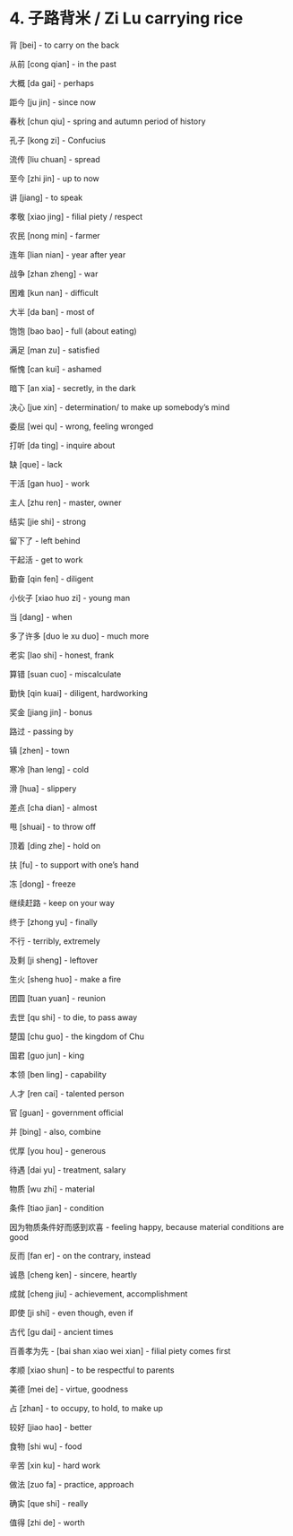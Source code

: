 # 4. 子路背米 / Zi Lu carrying rice

背 [bei] - to carry on the back

从前 [cong qian] - in the past

大概 [da gai] - perhaps

距今 [ju jin] - since now

春秋 [chun qiu] - spring and autumn period of history

孔子 [kong zi] - Confucius

流传 [liu chuan] - spread

至今 [zhi jin] - up to now

讲 [jiang] - to speak

孝敬 [xiao jing] - filial piety / respect

农民 [nong min] - farmer

连年 [lian nian] - year after year

战争 [zhan zheng] - war

困难 [kun nan] - difficult

大半 [da ban] - most of

饱饱 [bao bao] - full (about eating)

满足 [man zu] - satisfied

惭愧 [can kui] - ashamed

暗下 [an xia] - secretly, in the dark

决心 [jue xin] - determination/ to make up somebody’s mind

委屈 [wei qu] - wrong, feeling wronged

打听 [da ting] - inquire about

缺 [que] - lack

干活 [gan huo] - work

主人 [zhu ren] - master, owner

结实 [jie shi] - strong

留下了 - left behind

干起活 - get to work

勤奋 [qin fen] - diligent

小伙子 [xiao huo zi] - young man

当 [dang] - when

多了许多 [duo le xu duo] - much more

老实 [lao shi] - honest, frank

算错 [suan cuo] - miscalculate

勤快 [qin kuai] - diligent, hardworking

奖金 [jiang jin] - bonus

路过 - passing by

镇 [zhen] - town

寒冷 [han leng] - cold

滑 [hua] - slippery

差点 [cha dian] - almost

甩 [shuai] - to throw off

顶着 [ding zhe] - hold on

扶 [fu] - to support with one’s hand

冻 [dong] - freeze

继续赶路 - keep on your way

终于 [zhong yu] - finally

不行 - terribly, extremely

及剩 [ji sheng] - leftover

生火 [sheng huo] - make a fire

团圆 [tuan yuan] - reunion

去世 [qu shi] - to die, to pass away

楚国 [chu guo] - the kingdom of Chu

国君 [guo jun] - king

本领 [ben ling] - capability

人才 [ren cai] - talented person

官 [guan] - government official

并 [bing] - also, combine

优厚 [you hou] - generous

待遇 [dai yu] - treatment, salary

物质 [wu zhi] - material

条件 [tiao jian] - condition

因为物质条件好而感到欢喜 - feeling happy, because material conditions are good

反而 [fan er] - on the contrary, instead

诚恳 [cheng ken] - sincere, heartly

成就 [cheng jiu] - achievement, accomplishment

即使 [ji shi] - even though, even if

古代 [gu dai] - ancient times

百善孝为先 - [bai shan xiao wei xian] - filial piety comes first

孝顺 [xiao shun] - to be respectful to parents

美德 [mei de] - virtue, goodness

占 [zhan] - to occupy, to hold, to make up

较好 [jiao hao] - better

食物 [shi wu] - food

辛苦 [xin ku] - hard work

做法 [zuo fa] - practice, approach

确实 [que shi] - really

值得 [zhi de] - worth